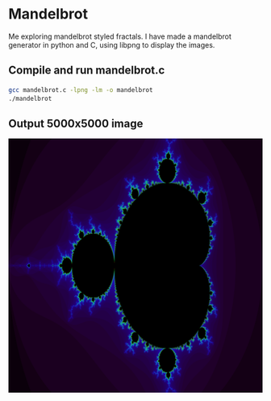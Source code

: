 # Mandelbrot

Me exploring mandelbrot styled fractals. I have made a mandelbrot generator in python and C, using libpng to display the images.

## Compile and run mandelbrot.c
```bash
gcc mandelbrot.c -lpng -lm -o mandelbrot
./mandelbrot
```

## Output 5000x5000 image
![C output](./output.png)
